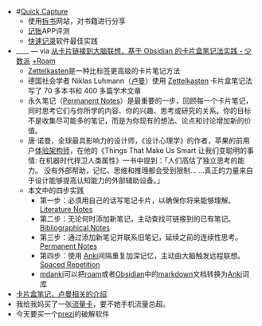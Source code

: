 - #[Quick Capture](<Quick Capture.md>)
    - 使用[拆书](<拆书.md>)网站，对书籍进行分享
    - [记账](<记账.md>)APP评测
    - [快速记录](<快速记录.md>)软件最佳实践
- ____ — via [从卡片链接到大脑联想，基于 Obsidian 的卡片盒笔记法实践 - 少数派](https://sspai.com/post/60802) [+Roam](<+Roam.md>)
    - [Zettelkasten](<Zettelkasten.md>)是一种比标签更高级的卡片笔记方法
    - 德国社会学者 Niklas Luhmann（[卢曼](<卢曼.md>)）使用 [Zettelkasten](<Zettelkasten.md>) 卡片盒笔记法写了 70 多本书和 400 多篇学术文章
    - 永久笔记（[Permanent Notes](<Permanent Notes.md>)）是最重要的一步，回顾每一个卡片笔记，同时思考它们与你所学的内容、你的兴趣、思考或研究的关系。你的目标不是收集尽可能多的笔记，而是为你现有的想法、论点和讨论增加新的价值。
    - 唐·诺曼，全球最具影响力的设计师，《设计心理学》的作者，苹果的前用户[体验架构师](<体验架构师.md>)，在他的《Things That Make Us Smart 让我们变聪明的事情: 在机器时代捍卫人类属性》一书中提到：「人们高估了独立思考的能力。 没有外部帮助，记忆、思维和推理都会受到限制... ...真正的力量来自于设计能够提高认知能力的外部辅助设备。」
    - 本文中的四步实践
        - 第一步：必须用自己的话写笔记卡片，以确保你将来能够理解。[Literature Notes](<Literature Notes.md>)
        - 第二步：无论何时添加新笔记，主动查找可链接到的已有笔记。[Bibliographical Notes](<Bibliographical Notes.md>)
        - 第三步：通过添加新笔记并联系旧笔记，延续之前的连续性思考。[Permanent Notes](<Permanent Notes.md>)
        - 第四步：使用 [Anki](<Anki.md>)间隔重复加深记忆，主动由大脑触发远程联想。[Spaced Repetition](<Spaced Repetition.md>)
        - [mdanki](<mdanki.md>)可以把[roam](<roam.md>)或者[Obsidian](<Obsidian.md>)中的[markdown](<markdown.md>)文档转换为[Anki](<Anki.md>)词库
- [卡片盒笔记，卢曼相关的介绍](https://writingcooperative.com/zettelkasten-how-one-german-scholar-was-so-freakishly-productive-997e4e0ca125)
- 我给我妈买了一张[流量卡](<流量卡.md>)，要不她手机流量总超。
- 今天要买一个[prezi](<prezi.md>)的破解软件
